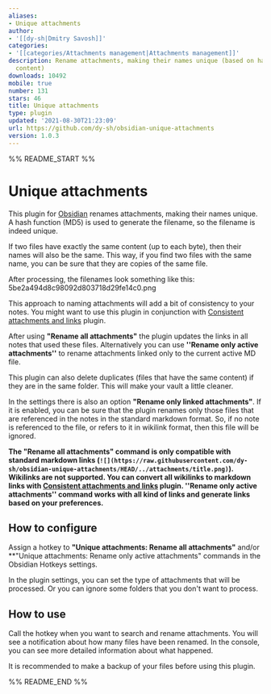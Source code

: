 ```yaml
---
aliases:
- Unique attachments
author:
- '[[dy-sh|Dmitry Savosh]]'
categories:
- '[[categories/Attachments management|Attachments management]]'
description: Rename attachments, making their names unique (based on hashing of file
  content)
downloads: 10492
mobile: true
number: 131
stars: 46
title: Unique attachments
type: plugin
updated: '2021-08-30T21:23:09'
url: https://github.com/dy-sh/obsidian-unique-attachments
version: 1.0.3
---
```


%% README_START %%

# Unique attachments

This plugin for [Obsidian](https://obsidian.md/) renames attachments, making their names unique. 
A hash function (MD5) is used to generate the filename, so the filename is indeed unique.

If two files have exactly the same content (up to each byte), then their names will also be the same. This way, if you find two files with the same name, you can be sure that they are copies of the same file.

After processing, the filenames look something like this: 5be2a494d8c98092d803718d29fe14c0.png

This approach to naming attachments will add a bit of consistency to your notes. You might want to use this plugin in conjunction with [Consistent attachments and links](https://github.com/derwish-pro/obsidian-consistent-attachments-and-links) plugin.

After using **"Rename all attachments"** the plugin updates the links in all notes that used these files. Alternatively you can use **''Rename only active attachments''** to rename attachments linked only to the current active MD file.

This plugin can also delete duplicates (files that have the same content) if they are in the same folder. This will make your vault a little cleaner.

In the settings there is also an option **"Rename only linked attachments"**. If it is enabled, you can be sure that the plugin renames only those files that are referenced in the notes in the standard markdown format. So, if no note is referenced to the file, or refers to it in wikilink format, then this file will be ignored.

**The "Rename all attachments" command is only compatible with standard markdown links (`![](https://raw.githubusercontent.com/dy-sh/obsidian-unique-attachments/HEAD/../attachments/title.png)`). Wikilinks are not supported. You can convert all wikilinks to markdown links with [Consistent attachments and links](https://github.com/derwish-pro/obsidian-consistent-attachments-and-links) plugin. ''Rename only active attachments'' command works with all kind of links and generate links based on your preferences.**

## How to configure

Assign a hotkey to **"Unique attachments: Rename all attachments"** and/or **"Unique attachments: Rename only active attachments" commands in the Obsidian Hotkeys settings.

In the plugin settings, you can set the type of attachments that will be processed. Or you can ignore some folders that you don't want to process.

## How to use

Call the hotkey when you want to search and rename attachments. You will see a notification about how many files have been renamed. In the console, you can see more detailed information about what happened.


It is recommended to make a backup of your files before using this plugin.


%% README_END %%